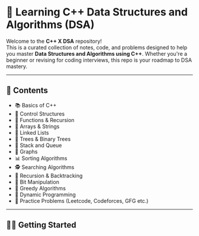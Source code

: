 # 🚀 Learning C++ Data Structures and Algorithms (DSA)

Welcome to the **C++ X DSA** repository!  
This is a curated collection of notes, code, and problems designed to help you master **Data Structures and Algorithms using C++**. Whether you're a beginner or revising for coding interviews, this repo is your roadmap to DSA mastery.

---

## 📌 Contents

- 📚 Basics of C++
- 🔁 Control Structures
- 🧮 Functions & Recursion
- 🔢 Arrays & Strings
- 🧵 Linked Lists
- 🌲 Trees & Binary Trees
- 🔁 Stack and Queue
- 🌉 Graphs
- 📊 Sorting Algorithms
- 🕵️ Searching Algorithms
- 🧠 Recursion & Backtracking
- 🧮 Bit Manipulation
- 🧩 Greedy Algorithms
- 🎯 Dynamic Programming
- 🧾 Practice Problems (Leetcode, Codeforces, GFG etc.)

---

## 🧑‍💻 Getting Started
